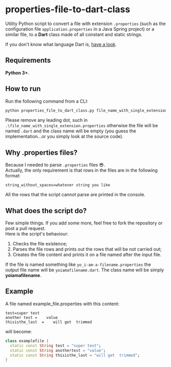 # properties-file-to-dart-class

Utility Python script to convert a file with extension `.properties` (such as the configuration file `application.properties` in a Java Spring project) or a similar file, to a **Dart** class made of all constant and static strings.

If you don't know what language Dart is, [have a look](https://dart.dev).

## Requirements
**Python 3+**.

## How to run
Run the following command from a CLI:
```bash
python properties_file_to_dart_class.py file_name_with_single_extension.properties
```
Please remove any leading dot, such in `.\file_name_with_single_extension.properties` otherwise the file will be named `.dart` and the class name will be empty (you guess the implementation...or you simply look at the source code).

## Why .properties files?
Because I needed to parse `.properties` files 😎.  
Actually, the only requirement is that rows in the files are in the following format:
```
string_without_spaces=whatever string you like
```
All the rows that the script cannot parse are printed in the console.

## What does the script do?
Few simple things. If you add some more, feel free to fork the repository or post a pull request.  
Here is the script's behaviour:

1. Checks the file existence;
2. Parses the file rows and prints out the rows that will be not carried out;
3. Creates the file content and prints it on a file named after the input file.

If the file is named something like `yo_i-am-a-filename.properties` the output file name will be `yoiamafilename.dart`.
The class name will be simply **yoiamafilename**.

## Example
A file named example_file.properties with this content:
```
test=super test
another test =    value
thisisthe_last  =    will get  trimmed     
```
will become:
```dart
class examplefile {
  static const String test = "super test";
  static const String anothertest = "value";
  static const String thisisthe_last = "will get  trimmed";
}
```